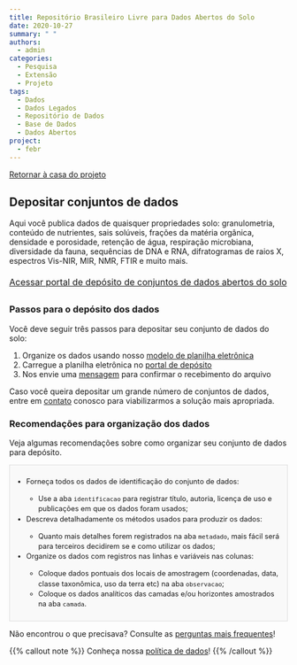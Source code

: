 ```yaml
---
title: Repositório Brasileiro Livre para Dados Abertos do Solo
date: 2020-10-27
summary: " "
authors:
  - admin
categories:
  - Pesquisa
  - Extensão
  - Projeto
tags:
  - Dados
  - Dados Legados
  - Repositório de Dados
  - Base de Dados
  - Dados Abertos
project:
  - febr
---
```


[<i class="fa fa-home" aria-hidden="true"></i> Retornar à casa do projeto](/febr)

## Depositar conjuntos de dados

Aqui você publica dados de quaisquer propriedades solo: granulometria, conteúdo de nutrientes, sais solúveis, frações da matéria orgânica, densidade e porosidade, retenção de água, respiração microbiana, diversidade da fauna, sequências de DNA e RNA, difratogramas de raios X, espectros Vis-NIR, MIR, NMR, FTIR e muito mais.

<a href="https://cloud.utfpr.edu.br/index.php/s/Eh0FQpm9YfHYfLX" class="btn btn-primary btn-lg btn-block" role="button" style="font-size: 1rem; line-height: 2;">
  Acessar portal de depósito de conjuntos de dados abertos do solo
  <br><i class="fa fa-upload" aria-hidden="true"></i>
</a>

### Passos para o depósito dos dados

Você deve seguir três passos para depositar seu conjunto de dados do solo:

1. Organize os dados usando nosso [modelo de planilha eletrônica](https://docs.google.com/spreadsheets/d/1rXIiT1zSYhFegSdAvE0yJX16q-bvXVNpYIYdd5YgjhI)
1. Carregue a planilha eletrônica no [portal de depósito](https://cloud.utfpr.edu.br/index.php/s/Eh0FQpm9YfHYfLX)
1. Nos envie uma [mensagem](../../#contato) para confirmar o recebimento do arquivo

Caso você queira depositar um grande número de conjuntos de dados, entre em [contato](../../#contato) conosco para viabilizarmos a solução mais apropriada.

### Recomendações para organização dos dados

Veja algumas recomendações sobre como organizar seu conjunto de dados para depósito.

<div style="border: 1px solid #ddd; padding: 8px; background-color: #f9f9f9; font-size: 0.8rem; line-height: 1.43; vertical-align: top; box-sizing: border-box;">
  <ul>
    <li>Forneça todos os dados de identificação do conjunto de dados:</li>
    <ul>
      <li>Use a aba <code>identificacao</code> para registrar título, autoria, licença de uso e publicações em que os dados foram usados;</li>
    </ul>
    <li>Descreva detalhadamente os métodos usados para produzir os dados:</li>
    <ul>
      <li>Quanto mais detalhes forem registrados na aba <code>metadado</code>, mais fácil será para terceiros decidirem se e como utilizar os dados;</li>
    </ul>
    <li>Organize os dados com registros nas linhas e variáveis nas colunas:</li>
    <ul>
      <li>Coloque dados pontuais dos locais de amostragem (coordenadas, data, classe taxonômica, uso da terra etc) na aba <code>observacao</code>;</li>
      <li>Coloque os dados analíticos das camadas e/ou horizontes amostrados na aba <code>camada</code>.</li>
    </ul>
  </ul>
</div>

Não encontrou o que precisava? Consulte as [perguntas mais frequentes](/febr/faq)!

{{% callout note %}}
  Conheça nossa [política de dados](https://docs.google.com/document/d/11c0HzGdT51xPEc6V7WLqTaOjX6AAfsZC9O9uMxTcmW0)!
{{% /callout %}}